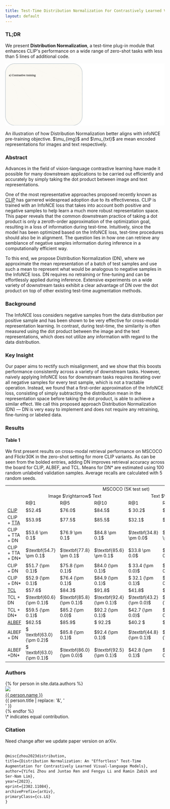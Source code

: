 ```yaml
---
title: Test-Time Distribution Normalization For Contrastively Learned Vision-language Models
layout: default
---
```


<script type="text/x-mathjax-config">
  MathJax.Hub.Config({tex2jax: {inlineMath: [['$','$'], ['\\(','\\)']]}});
</script>
<script
  src="https://cdn.mathjax.org/mathjax/latest/MathJax.js?config=TeX-AMS-MML_HTMLorMML"
  type="text/javascript">
</script>

### TL;DR

We present **Distribution Normalization**, a test-time plug-in module that enhances CLIP's performance on a wide range of zero-shot tasks with less than 5 lines of additional code.

<p align="center">
    <img src="images/dn.gif" alt="Image" />
    <figcaption>An illustration of how Distribution Normalization better aligns with infoNCE pre-training objective. $\mu_{img}$ and $\mu_{txt}$ are mean encoded representations for images and text respectively.</figcaption>
</p>

### Abstract

Advances in the field of vision-language contrastive learning have made it possible for many downstream applications to be carried out efficiently and accurately by simply taking the dot product between image and text representations.

One of the most representative approaches proposed recently known as [CLIP](https://arxiv.org/abs/2103.00020) has garnered widespread adoption due to its effectiveness. CLIP is trained with an InfoNCE loss that takes into account both positive and negative samples to help learn a much more robust representation space. This paper reveals that the common downstream practice of taking a dot product is only a zeroth-order approximation of the optimization goal, resulting in a loss of information during test-time. Intuitively, since the model has been optimized based on the InfoNCE loss, test-time procedures should also be in alignment. The question lies in how one can retrieve any semblance of negative samples information during inference in a computationally efficient way.

To this end, we propose Distribution Normalization (DN), where we approximate the mean representation of a batch of test samples and use such a mean to represent what would be analogous to negative samples in the InfoNCE loss. DN requires no retraining or fine-tuning and can be effortlessly applied during inference. Extensive experiments on a wide variety of downstream tasks exhibit a clear advantage of DN over the dot product on top of other existing test-time augmentation methods.

### Background

The InfoNCE loss considers negative samples from the data distribution per positive sample and has been shown to be very effective for cross-modal representation learning. In contrast, during test-time, the similarity is often measured using the dot product between the image and the text representations, which does not utilize any information with regard to the data distribution.

### Key Insight

Our paper aims to rectify such misalignment, and we show that this boosts performance consistently across a variety of downstream tasks. However, naively applying InfoNCE loss for downstream tasks requires iterating over all negative samples for every test sample, which is not a tractable operation. Instead, we found that a first-order approximation of the InfoNCE loss, consisting of simply subtracting the distribution mean in the representation space before taking the dot product, is able to achieve a similar effect. We call this proposed approach Distribution Normalization (DN) &mdash; DN is very easy to implement and does not require any retraining, fine-tuning or labeled data.

### Results

#### Table 1

We first present results on cross-modal retrieval performance on MSCOCO and Flickr30K in the zero-shot setting for more CLIP variants. As can be seen from the bolded entries, adding DN improves retrieval accuracy across the board for CLIP, ALBEF, and TCL. Means for DN\* are estimated using 100 random unlabeled validation samples. Average recalls are calculated with 5 random seeds.

<table>
    <tr>
        <td></td>
        <td colspan="6" style="text-align:center;">MSCOCO (5K test set)</td>
        <td colspan="6" style="text-align:center;">Flickr30K (1K test set)</td>
    </tr>
    <tr>
        <td></td>
        <td colspan="3" style="text-align:center;">Image $\rightarrow$ Text</td>
        <td colspan="3" style="text-align:center;">Text $\rightarrow$ Image</td>
        <td colspan="3" style="text-align:center;">Image $\rightarrow$ Text</td>
        <td colspan="3" style="text-align:center;">Text $\rightarrow$ Image
    </tr>
    <tr>
        <td></td>
        <td>R@1</td>
        <td>R@5</td>
        <td>R@10</td>
        <td>R@1</td>
        <td>R@5</td>
        <td>R@10</td>
        <td>R@1</td>
        <td>R@5</td>
        <td>R@10</td>
        <td>R@1</td>
        <td>R@5</td>
        <td>R@10</td>
    </tr>
    <tr>
        <td><a href="https://arxiv.org/abs/2103.00020" rel="noreferrer nofollow" target="_blank">CLIP</a></td>
        <td>$52.4$</td>
        <td>$76.0$</td>
        <td>$84.5$</td>
        <td>$ 30.2$</td>
        <td>$55.1$</td>
        <td>$66.4$</td>
        <td>$81.3$</td>
        <td>$95.0$</td>
        <td>$98.5$</td>
        <td>$62.7$</td>
        <td>$86.0$</td>
        <td>$92.0$</td>
    </tr>
    <tr>
        <td>CLIP + <a href="https://arxiv.org/abs/2011.11156" rel="noreferrer nofollow" target="_blank">TTA</a></td>
        <td>$53.9$</td>
        <td>$77.5$</td>
        <td>$85.5$</td>
        <td>$32.1$</td>
        <td>$57.5$</td>
        <td>$68.3$</td>
        <td>$83.2$</td>
        <td>$96.8$</td>
        <td>$98.4$</td>
        <td>$65.2$</td>
        <td>$87.9$</td>
        <td>$92.9$</td>
    </tr>
    <tr>
        <td>CLIP + TTA + DN</td>
        <td>$53.6 \pm 0.1$</td>
        <td>$76.9 \pm 0.1$</td>
        <td>$84.8 \pm 0.1$</td>
        <td>$\textbf{34.8} \pm 0.0$</td>
        <td>$\textbf{60.4} \pm 0.0$</td>
        <td>$\textbf{70.8} \pm 0.1$</td>
        <td>$\textbf{85.8} \pm 0.2$</td>
        <td>$\textbf{97.5} \pm 0.1$</td>
        <td>$\textbf{99.1} \pm 0.0$</td>
        <td>$\textbf{68.1} \pm 0.1$</td>
        <td>$\textbf{89.4} \pm 0.1$</td>
        <td>$\textbf{94.1} \pm 0.0$</td>
    </tr>
    <tr>
        <td>CLIP + TTA + DN*</td>
        <td>$\textbf{54.7} \pm 0.1$</td>
        <td>$\textbf{77.8} \pm 0.1$</td>
        <td>$\textbf{85.6} \pm 0.1$</td>
        <td>$33.8 \pm 0.0$</td>
        <td>$59.4 \pm 0.0$</td>
        <td>$70.1 \pm 0.0$</td>
        <td>$\textbf{85.8} \pm 0.1 $</td>
        <td>$\textbf{97.5} \pm 0.1$</td>
        <td>$98.8 \pm 0.1$</td>
        <td>$67.6 \pm 0.0$</td>
        <td>$89.1 \pm 0.0$</td>
        <td>$93.9 \pm 0.1$</td>
    </tr>
    <tr>
        <td>CLIP + DN</td>
        <td>$51.7 {\pm 0.1}$</td>
        <td>$75.8 {\pm 0.1}$</td>
        <td>$84.0 {\pm 0.1}$</td>
        <td>$ 33.4 {\pm 0.0}$</td>
        <td>$58.6 {\pm 0.1}$</td>
        <td>$69.4 {\pm 0.1}$</td>
        <td>$83.3 {\pm 0.2} $</td>
        <td>$96.4 {\pm 0.1}$</td>
        <td>$98.6 {\pm 0.1}$</td>
        <td>$66.2 {\pm 0.1}$</td>
        <td>$88.2 {\pm 0.1}$</td>
        <td>$93.3 {\pm 0.1}$</td>
    </tr>
    <tr>
        <td>CLIP + DN*</td>
        <td>$52.9 {\pm 0.1}$</td>
        <td>$76.4 {\pm 0.1}$</td>
        <td>$84.9 {\pm 0.1}$</td>
        <td>$ 32.1 {\pm 0.1}$</td>
        <td>$57.4 {\pm 0.0}$</td>
        <td>${68.3} {\pm 0.1}$</td>
        <td>${83.5} {\pm 0.1} $</td>
        <td>$96.2 {\pm 0.0}$</td>
        <td>$98.5 {\pm 0.1}$</td>
        <td>$64.8 {\pm 0.2}$</td>
        <td>$87.5 {\pm 0.1}$</td>
        <td>$93.1 {\pm 0.0}$</td>
    </tr>
    <tr>
        <td><a href="https://arxiv.org/abs/2202.10401" rel="noreferrer nofollow" target="_blank">TCL</a></td>
        <td>$57.6$</td>
        <td>$84.3$</td>
        <td>$91.8$</td>
        <td>$41.8$</td>
        <td>$70.6$</td>
        <td>$ 80.6$</td>
        <td>$ 73.8$</td>
        <td>$93.3$</td>
        <td>$ 96.9$</td>
        <td>$59.1$</td>
        <td>$84.6$</td>
        <td>$91.1$</td>
    </tr>
    <tr>
        <td>TCL + DN</td>
        <td>$\textbf{60.6} {\pm 0.1}$</td>
        <td>$\textbf{85.8} {\pm 0.1}$</td>
        <td>$\textbf{92.4} {\pm 0.1}$</td>
        <td>$\textbf{43.2} {\pm 0.0}$</td>
        <td>$\textbf{71.8} {\pm 0.1}$</td>
        <td>$\textbf{81.6} {\pm 0.0}$</td>
        <td>$77.5 {\pm 0.5}$</td>
        <td>$94.1 {\pm 0.2}$</td>
        <td>$\textbf{96.9} {\pm 0.2}$</td>
        <td>$59.8 {\pm 0.2}$</td>
        <td>$84.9 {\pm 0.1}$</td>
        <td>$91.1 {\pm 0.1}$</td>
    </tr>
    <tr>
        <td>TCL + DN*</td>
        <td>$59.5 {\pm 0.1}$</td>
        <td>$85.2 {\pm 0.0}$</td>
        <td>$92.2 {\pm 0.1}$</td>
        <td>$42.7 {\pm 0.0}$</td>
        <td>$71.5 {\pm 0.0}$</td>
        <td>$81.3 {\pm 0.0}$</td>
        <td>$75.5 {\pm 0.0}$</td>
        <td>$\textbf{94.4} {\pm 0.1}$</td>
        <td>$ 96.9 {\pm 0.1}$</td>
        <td>$\textbf{60.0} {\pm 0.1}$</td>
        <td>$\textbf{85.1} {\pm 0.0}$</td>
        <td>$91.1 {\pm 0.0}$</td>
    </tr>
    <tr>
        <td><a href="https://arxiv.org/abs/2107.07651" rel="noreferrer nofollow" target="_blank">ALBEF</a></td>
        <td>$62.5$</td>
        <td>$85.9$</td>
        <td>$ 92.2$</td>
        <td>$40.2 $</td>
        <td>$68.4$</td>
        <td>$78.9$</td>
        <td>$78.2$</td>
        <td>$95.5$</td>
        <td>$97.9$</td>
        <td>$59.9$</td>
        <td>$84.8$</td>
        <td>$90.6$</td>
    </tr>
    <tr>
        <td>ALBEF + DN</td>
        <td>$ \textbf{63.0} {\pm 0.2}$</td>
        <td>$85.8 {\pm 0.1}$</td>
        <td>$92.4 {\pm 0.1}$</td>
        <td>$\textbf{44.8} {\pm 0.1}$</td>
        <td>$\textbf{72.5} {\pm 0.0}$</td>
        <td>$\textbf{82.0} {\pm 0.0}$</td>
        <td>$\textbf{80.6} {\pm 0.1}$</td>
        <td>$\textbf{96.2} {\pm 0.1}$</td>
        <td>$\textbf{98.3} {\pm 0.1}$</td>
        <td>$\textbf{64.1} {\pm 0.0}$</td>
        <td>$\textbf{87.1} {\pm 0.1}$</td>
        <td>$\textbf{92.3} {\pm 0.1}$</td>
    </tr>
    <tr>
        <td>ALBEF +DN*</td>
        <td>$ \textbf{63.0} {\pm 0.1}$</td>
        <td>$\textbf{86.0} {\pm 0.0}$</td>
        <td>$\textbf{92.5} {\pm 0.1}$</td>
        <td>$42.8 {\pm 0.1}$</td>
        <td>$70.8 {\pm 0.0}$</td>
        <td>$80.7 {\pm 0.0}$</td>
        <td>$79.2 {\pm 0.1}$</td>
        <td>$\textbf{96.2} {\pm 0.0}$</td>
        <td>$98.0 {\pm 0.0}$</td>
        <td>$62.4 {\pm 0.1}$</td>
        <td>$86.1 {\pm 0.1}$</td>
        <td>$91.9 {\pm 0.1}$</td>
    </tr>
</table>

### Authors

<div>
<div style="text-align: left;">
{% for person in site.data.authors %}
<div class="person">
  <img src="{{ person.image }}" width=140 /><br>
  <a href="{{ person.url | relative_url }}">{{ person.name }}</a><br>
  <span>{{ person.title | replace: '&', '<br>' }}</span>
</div>
{% endfor %}
</div></div>
\* indicates equal contribution.

### Citation

Need change after we update paper version on arXiv.

```

@misc{zhou2023distribution,
title={Distribution Normalization: An "Effortless" Test-Time Augmentation for Contrastively Learned Visual-language Models},
author={Yifei Zhou and Juntao Ren and Fengyu Li and Ramin Zabih and Ser-Nam Lim},
year={2023},
eprint={2302.11084},
archivePrefix={arXiv},
primaryClass={cs.LG}
}

```

<!-- Text can be **bold**, _italic_, or ~~strikethrough~~.

[Link to another page](./another-page.html).

There should be whitespace between paragraphs.

There should be whitespace between paragraphs. We recommend including a README, or a file with information about your project.

# Header 1

This is a normal paragraph following a header. GitHub is a code hosting platform for version control and collaboration. It lets you and others work together on projects from anywhere.

## Header 2

> This is a blockquote following a header.
>
> When something is important enough, you do it even if the odds are not in your favor.

### Header 3

```js
// Javascript code with syntax highlighting.
var fun = function lang(l) {
  dateformat.i18n = require('./lang/' + l)
  return true;
}
````

```ruby
# Ruby code with syntax highlighting
GitHubPages::Dependencies.gems.each do |gem, version|
  s.add_dependency(gem, "= #{version}")
end
```

#### Header 4

- This is an unordered list following a header.
- This is an unordered list following a header.
- This is an unordered list following a header.

##### Header 5

1.  This is an ordered list following a header.
2.  This is an ordered list following a header.
3.  This is an ordered list following a header.

###### Header 6

| head1        | head two          | three |
| :----------- | :---------------- | :---- |
| ok           | good swedish fish | nice  |
| out of stock | good and plenty   | nice  |
| ok           | good `oreos`      | hmm   |
| ok           | good `zoute` drop | yumm  |

### There's a horizontal rule below this.

---

### Here is an unordered list:

- Item foo
- Item bar
- Item baz
- Item zip

### And an ordered list:

1.  Item one
1.  Item two
1.  Item three
1.  Item four

### And a nested list:

- level 1 item
  - level 2 item
  - level 2 item
    - level 3 item
    - level 3 item
- level 1 item
  - level 2 item
  - level 2 item
  - level 2 item
- level 1 item
  - level 2 item
  - level 2 item
- level 1 item

### Small image

![Octocat](https://github.githubassets.com/images/icons/emoji/octocat.png)

### Large image

![Branching](https://guides.github.com/activities/hello-world/branching.png)

### Definition lists can be used with HTML syntax.

<dl>
<dt>Name</dt>
<dd>Godzilla</dd>
<dt>Born</dt>
<dd>1952</dd>
<dt>Birthplace</dt>
<dd>Japan</dd>
<dt>Color</dt>
<dd>Green</dd>
</dl>

```
Long, single-line code blocks should not wrap. They should horizontally scroll if they are too long. This line should be long enough to demonstrate this.
```

```
The final element.
```
$$
